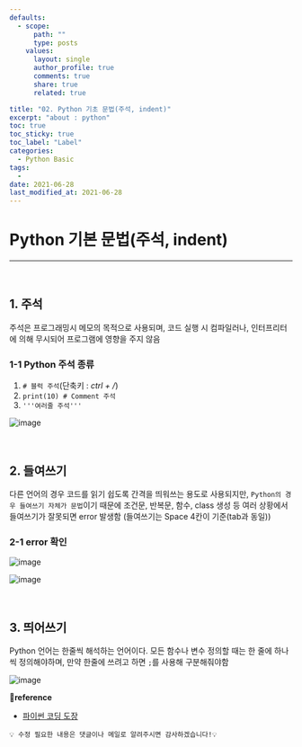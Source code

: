 ```yaml
---
defaults:
  - scope:
      path: ""
      type: posts
    values:
      layout: single
      author_profile: true
      comments: true
      share: true
      related: true

title: "02. Python 기초 문법(주석, indent)"
excerpt: "about : python"
toc: true
toc_sticky: true
toc_label: "Label"
categories:
  - Python Basic
tags:
  - 
date: 2021-06-28
last_modified_at: 2021-06-28
---
```


# Python 기본 문법(주석, indent)
---
<br>

## 1. 주석

주석은 프로그래밍시 메모의 목적으로 사용되며, 코드 실행 시 컴파일러나, 인터프리터에 의해 무시되어 프로그램에 영향을 주지 않음

### 1-1 Python 주석 종류

1. `# 블럭 주석`(단축키 : *ctrl + /*)
2. `print(10) # Comment 주석`
3. `'''여러줄 주석'''`

![image](https://user-images.githubusercontent.com/77658029/123656324-c5b46900-d86a-11eb-9c48-f052c0acf86a.png)

<br>

## 2. 들여쓰기

다른 언어의 경우 코드를 읽기 쉽도록 간격을 띄워쓰는 용도로 사용되지만, `Python의 경우 들여쓰기 자체가 문법`이기 때문에 조건문, 반복문, 함수, class 생성 등 여러 상황에서 들여쓰기가 잘못되면 error 발생함
(들여쓰기는 Space 4칸이 기준(tab과 동일))

### 2-1 error 확인

![image](https://user-images.githubusercontent.com/77658029/123657043-69057e00-d86b-11eb-9cbd-05ff4670e709.png)

![image](https://user-images.githubusercontent.com/77658029/123657318-a5d17500-d86b-11eb-8824-e8bc40231a56.png)


<br>

## 3. 띄어쓰기

Python 언어는 한줄씩 해석하는 언어이다. 모든 함수나 변수 정의할 때는 한 줄에 하나씩 정의해야하며, 만약 한줄에 쓰려고 하면 `;`를 사용해 구분해줘야함

![image](https://user-images.githubusercontent.com/77658029/123657600-e630f300-d86b-11eb-90b6-73c9086ad315.png)


**📌reference**
- [파이썬 코딩 도장](https://dojang.io/course/view.php?id=7)

```
💡 수정 필요한 내용은 댓글이나 메일로 알려주시면 감사하겠습니다!💡 
```